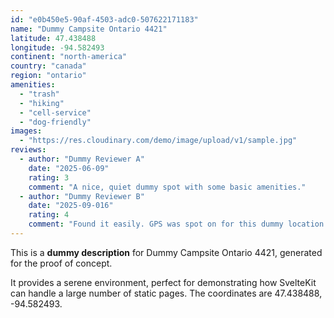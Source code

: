 ```yaml
---
id: "e0b450e5-90af-4503-adc0-507622171183"
name: "Dummy Campsite Ontario 4421"
latitude: 47.438488
longitude: -94.582493
continent: "north-america"
country: "canada"
region: "ontario"
amenities:
  - "trash"
  - "hiking"
  - "cell-service"
  - "dog-friendly"
images:
  - "https://res.cloudinary.com/demo/image/upload/v1/sample.jpg"
reviews:
  - author: "Dummy Reviewer A"
    date: "2025-06-09"
    rating: 3
    comment: "A nice, quiet dummy spot with some basic amenities."
  - author: "Dummy Reviewer B"
    date: "2025-09-016"
    rating: 4
    comment: "Found it easily. GPS was spot on for this dummy location."
---
```


This is a **dummy description** for Dummy Campsite Ontario 4421, generated for the proof of concept.

It provides a serene environment, perfect for demonstrating how SvelteKit can handle a large number of static pages. The coordinates are 47.438488, -94.582493.
